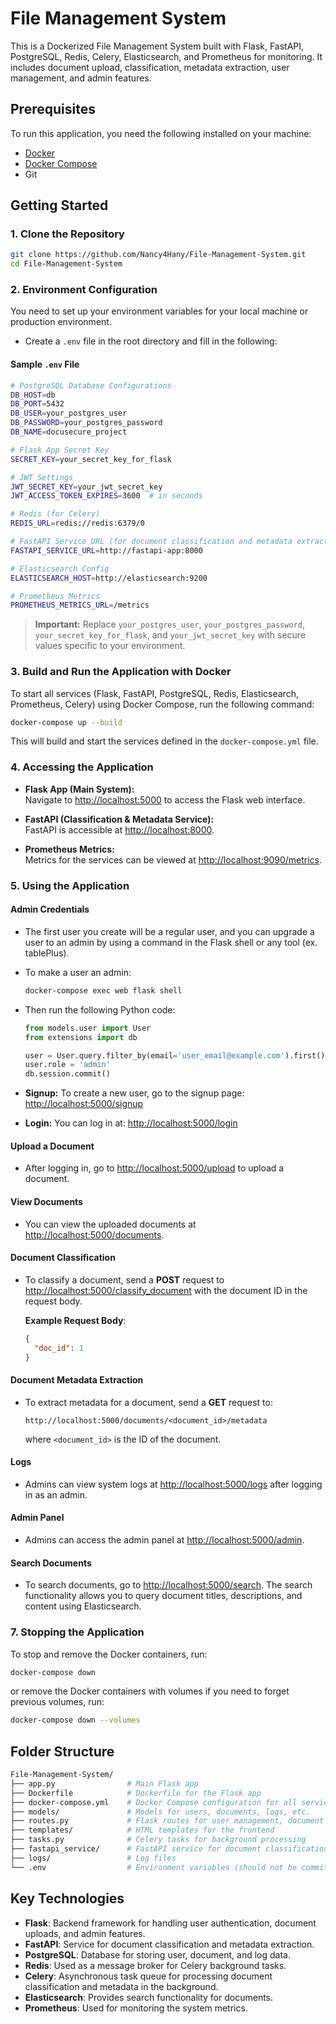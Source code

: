 
# File Management System

This is a Dockerized File Management System built with Flask, FastAPI, PostgreSQL, Redis, Celery, Elasticsearch, and Prometheus for monitoring. It includes document upload, classification, metadata extraction, user management, and admin features.

## Prerequisites

To run this application, you need the following installed on your machine:
- [Docker](https://docs.docker.com/get-docker/)
- [Docker Compose](https://docs.docker.com/compose/install/)
- Git

## Getting Started

### 1. Clone the Repository

```bash
git clone https://github.com/Nancy4Hany/File-Management-System.git
cd File-Management-System
```

### 2. Environment Configuration

You need to set up your environment variables for your local machine or production environment.

- Create a `.env` file in the root directory and fill in the following:

#### Sample `.env` File

```bash
# PostgreSQL Database Configurations
DB_HOST=db
DB_PORT=5432
DB_USER=your_postgres_user
DB_PASSWORD=your_postgres_password
DB_NAME=docusecure_project

# Flask App Secret Key
SECRET_KEY=your_secret_key_for_flask

# JWT Settings
JWT_SECRET_KEY=your_jwt_secret_key
JWT_ACCESS_TOKEN_EXPIRES=3600  # in seconds

# Redis (for Celery)
REDIS_URL=redis://redis:6379/0

# FastAPI Service URL (for document classification and metadata extraction)
FASTAPI_SERVICE_URL=http://fastapi-app:8000

# Elasticsearch Config
ELASTICSEARCH_HOST=http://elasticsearch:9200

# Prometheus Metrics
PROMETHEUS_METRICS_URL=/metrics
```

> **Important:** Replace `your_postgres_user`, `your_postgres_password`, `your_secret_key_for_flask`, and `your_jwt_secret_key` with secure values specific to your environment.

### 3. Build and Run the Application with Docker

To start all services (Flask, FastAPI, PostgreSQL, Redis, Elasticsearch, Prometheus, Celery) using Docker Compose, run the following command:

```bash
docker-compose up --build
```

This will build and start the services defined in the `docker-compose.yml` file.

### 4. Accessing the Application

- **Flask App (Main System):**  
  Navigate to [http://localhost:5000](http://localhost:5000) to access the Flask web interface.

- **FastAPI (Classification & Metadata Service):**  
  FastAPI is accessible at [http://localhost:8000](http://localhost:8000).

- **Prometheus Metrics:**  
  Metrics for the services can be viewed at [http://localhost:9090/metrics](http://localhost:9090/metrics).

### 5. Using the Application

#### Admin Credentials
- The first user you create will be a regular user, and you can upgrade a user to an admin by using a command in the Flask shell or any tool (ex. tablePlus).
- To make a user an admin:

  ```bash
  docker-compose exec web flask shell
  ```

- Then run the following Python code:

  ```python
  from models.user import User
  from extensions import db

  user = User.query.filter_by(email='user_email@example.com').first()
  user.role = 'admin'
  db.session.commit()
  ```

- **Signup:** To create a new user, go to the signup page: [http://localhost:5000/signup](http://localhost:5000/signup)
- **Login:** You can log in at: [http://localhost:5000/login](http://localhost:5000/login)

#### Upload a Document
- After logging in, go to [http://localhost:5000/upload](http://localhost:5000/upload) to upload a document.

#### View Documents
- You can view the uploaded documents at [http://localhost:5000/documents](http://localhost:5000/documents).

#### Document Classification
- To classify a document, send a **POST** request to [http://localhost:5000/classify_document](http://localhost:5000/classify_document) with the document ID in the request body.
  
  **Example Request Body**:
  ```json
  {
    "doc_id": 1
  }
  ```

#### Document Metadata Extraction
- To extract metadata for a document, send a **GET** request to:
  ```
  http://localhost:5000/documents/<document_id>/metadata
  ```
  where `<document_id>` is the ID of the document.

#### Logs
- Admins can view system logs at [http://localhost:5000/logs](http://localhost:5000/logs) after logging in as an admin.

#### Admin Panel
- Admins can access the admin panel at [http://localhost:5000/admin](http://localhost:5000/admin).

#### Search Documents
- To search documents, go to [http://localhost:5000/search](http://localhost:5000/search). The search functionality allows you to query document titles, descriptions, and content using Elasticsearch.

<!-- ### 6. Running Tests

You can run the automated tests (using `pytest`) to ensure that everything works as expected. Run the following command inside the container:

```bash
docker-compose exec web pytest
``` -->

### 7. Stopping the Application

To stop and remove the Docker containers, run:

```bash
docker-compose down
```

or remove the Docker containers with volumes if you need to forget previous volumes, run:

```bash
docker-compose down --volumes
```

## Folder Structure

```bash
File-Management-System/
├── app.py                # Main Flask app
├── Dockerfile            # Dockerfile for the Flask app
├── docker-compose.yml    # Docker Compose configuration for all services
├── models/               # Models for users, documents, logs, etc.
├── routes.py             # Flask routes for user management, document handling, etc.
├── templates/            # HTML templates for the frontend
├── tasks.py              # Celery tasks for background processing
├── fastapi_service/      # FastAPI service for document classification & metadata
├── logs/                 # Log files
└── .env                  # Environment variables (should not be committed)
```

## Key Technologies

- **Flask**: Backend framework for handling user authentication, document uploads, and admin features.
- **FastAPI**: Service for document classification and metadata extraction.
- **PostgreSQL**: Database for storing user, document, and log data.
- **Redis**: Used as a message broker for Celery background tasks.
- **Celery**: Asynchronous task queue for processing document classification and metadata in the background.
- **Elasticsearch**: Provides search functionality for documents.
- **Prometheus**: Used for monitoring the system metrics.


